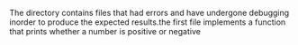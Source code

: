 The directory contains files that had errors and have undergone debugging inorder to produce the expected results.the first file implements a function that prints whether a number is positive or negative
